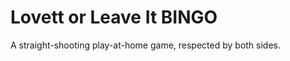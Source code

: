 Lovett or Leave It BINGO
=============

A straight-shooting play-at-home game, respected by both sides.
